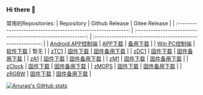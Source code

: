 ### Hi there 👋

<!--
**a2633063/a2633063** is a ✨ _special_ ✨ repository because its `README.md` (this file) appears on your GitHub profile.

Here are some ideas to get you started:

- 🔭 I’m currently working on ...
- 🌱 I’m currently learning ...
- 👯 I’m looking to collaborate on ...
- 🤔 I’m looking for help with ...
- 💬 Ask me about ...
- 📫 How to reach me: ...
- 😄 Pronouns: ...
- ⚡ Fun fact: ...
-->



常用的Repositories:
|                          Repository                          |                        Github Release                        |                       Gitee Release                        |
| :----------------------------------------------------------: | :----------------------------------------------------------: | :--------------------------------------------------------: |
| [Android APP控制端](https://github.com/a2633063/SmartControl_Android_MQTT) | [APP下载](https://github.com/a2633063/SmartControl_Android_MQTT/releases/latest) |  [备用下载](https://www.coolapk.com/apk/com.zyc.zcontrol)  |
| [Win PC控制端](https://github.com/a2633063/SmartControl_PC)  | [软件下载](https://github.com/a2633063/SmartControl_PC/releases/latest) |                            暂无                            |
|           [zTC1](https://github.com/a2633063/zTC1)           | [固件下载](https://github.com/a2633063/zTC1/releases/latest) |  [固件备用下载](https://gitee.com/a2633063/zTC1/releases)  |
|           [zDC1](https://github.com/a2633063/zDC1)           | [固件下载](https://github.com/a2633063/zDC1/releases/latest) |  [固件备用下载](https://gitee.com/a2633063/zDC1/releases)  |
|            [zA1](https://github.com/a2633063/zA1)            | [固件下载](https://github.com/a2633063/zA1/releases/latest)  |  [固件备用下载](https://gitee.com/a2633063/zA1/releases)   |
|            [zM1](https://github.com/a2633063/zM1)            | [固件下载](https://github.com/a2633063/zM1/releases/latest)  |  [固件备用下载](https://gitee.com/a2633063/zM1/releases)   |
|         [zClock](https://github.com/a2633063/zClock)         | [固件下载](https://github.com/a2633063/zClock/releases/latest) | [固件备用下载](https://gitee.com/a2633063/zClock/releases) |
|          [zMOPS](https://github.com/a2633063/zMOPS)          | [固件下载](https://github.com/a2633063/zMOPS/releases/latest) | [固件备用下载](https://gitee.com/a2633063/zMOPS/releases)  |
|          [zRGBW](https://github.com/a2633063/zRGBW)          | [固件下载](https://github.com/a2633063/zRGBW/releases/latest) | [固件备用下载](https://gitee.com/a2633063/zRGBW/releases)  |

[![Anurag's GitHub stats](https://github-readme-stats.vercel.app/api?username=a2633063&theme=dark&show_icons=true&hide=contribs&count_private=true)](https://github.com/anuraghazra/github-readme-stats)
